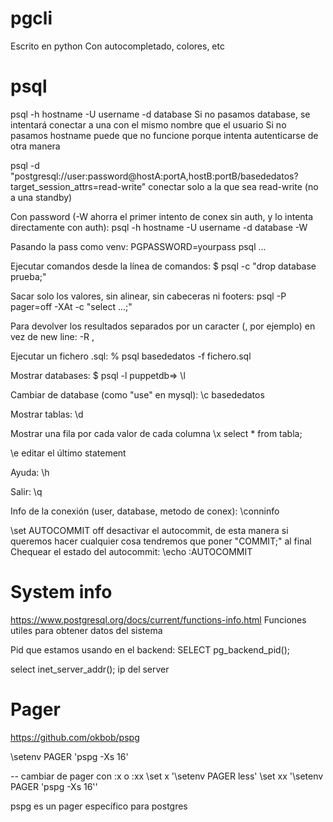 # pgcli
Escrito en python
Con autocompletado, colores, etc


# psql
psql -h hostname -U username -d database
  Si no pasamos database, se intentará conectar a una con el mismo nombre que el usuario
  Si no pasamos hostname puede que no funcione porque intenta autenticarse de otra manera

psql -d "postgresql://user:password@hostA:portA,hostB:portB/basededatos?target_session_attrs=read-write"
  conectar solo a la que sea read-write (no a una standby)

Con password (-W ahorra el primer intento de conex sin auth, y lo intenta directamente con auth):
psql -h hostname -U username -d database -W

Pasando la pass como venv:
PGPASSWORD=yourpass psql ...

Ejecutar comandos desde la línea de comandos:
$ psql -c "drop database prueba;"

Sacar solo los valores, sin alinear, sin cabeceras ni footers:
psql -P pager=off -XAt -c "select ...;"

Para devolver los resultados separados por un caracter (, por ejemplo) en vez de new line:
-R ,


Ejecutar un fichero .sql:
% psql basededatos -f fichero.sql

Mostrar databases:
$ psql -l
puppetdb=> \l

Cambiar de database (como "use" en mysql):
\c basededatos

Mostrar tablas:
\d

Mostrar una fila por cada valor de cada columna
\x
select * from tabla;

\e
editar el último statement

Ayuda:
\h

Salir:
\q

Info de la conexión (user, database, metodo de conex):
\conninfo

\set AUTOCOMMIT off
desactivar el autocommit, de esta manera si queremos hacer cualquier cosa tendremos que poner "COMMIT;" al final
Chequear el estado del autocommit:
\echo :AUTOCOMMIT


# System info
https://www.postgresql.org/docs/current/functions-info.html
Funciones utiles para obtener datos del sistema

Pid que estamos usando en el backend:
SELECT pg_backend_pid();

select inet_server_addr();
  ip del server


# Pager
https://github.com/okbob/pspg

\setenv PAGER 'pspg -Xs 16'

-- cambiar de pager con :x o :xx
\set x '\\setenv PAGER less'
\set xx '\\setenv PAGER \'pspg -Xs 16\''


pspg es un pager específico para postgres
